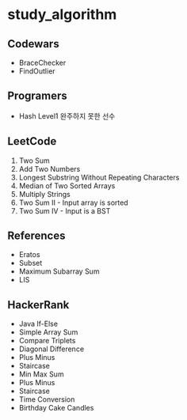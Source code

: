 # study_algorithm

## Codewars
* BraceChecker
* FindOutlier

## Programers
* Hash Level1 완주하지 못한 선수

## LeetCode
1. Two Sum
2. Add Two Numbers
3. Longest Substring Without Repeating Characters
4. Median of Two Sorted Arrays
43. Multiply Strings
167. Two Sum II - Input array is sorted
653. Two Sum IV - Input is a BST

## References
* Eratos
* Subset
* Maximum Subarray Sum
* LIS

## HackerRank
* Java If-Else
* Simple Array Sum
* Compare Triplets
* Diagonal Difference
* Plus Minus
* Staircase
* Min Max Sum
* Plus Minus
* Staircase
* Time Conversion
* Birthday Cake Candles